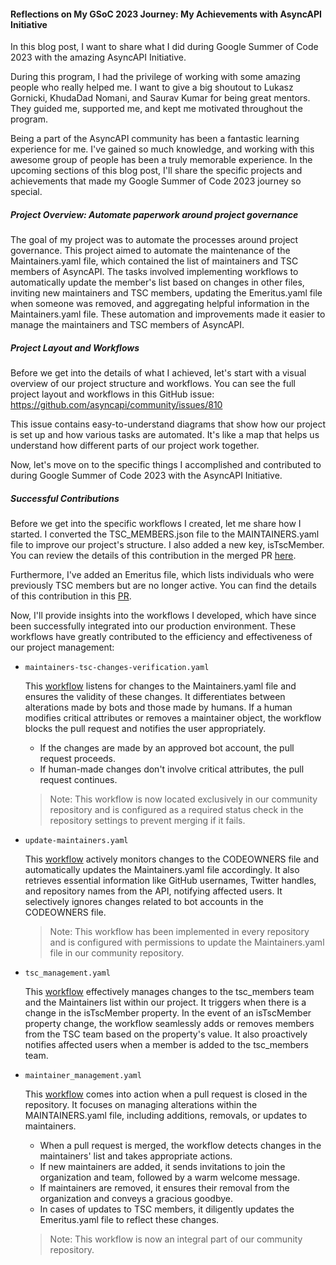 #### Reflections on My GSoC 2023 Journey: My Achievements with AsyncAPI Initiative


In this blog post, I want to share what I did during Google Summer of Code 2023 with the amazing AsyncAPI Initiative.

During this program, I had the privilege of working with some amazing people who really helped me. I want to give a big shoutout to Lukasz Gornicki, KhudaDad Nomani, and Saurav Kumar for being great mentors. They guided me, supported me, and kept me motivated throughout the program.

Being a part of the AsyncAPI community has been a fantastic learning experience for me. I've gained so much knowledge, and working with this awesome group of people has been a truly memorable experience. In the upcoming sections of this blog post, I'll share the specific projects and achievements that made my Google Summer of Code 2023 journey so special.

#####  Project Overview: Automate paperwork around project governance

The goal of my project was to automate the processes around project governance. This project aimed to automate the maintenance of the Maintainers.yaml file, which contained the list of maintainers and TSC members of AsyncAPI. The tasks involved implementing workflows to automatically update the member's list based on changes in other files, inviting new maintainers and TSC members, updating the Emeritus.yaml file when someone was removed, and aggregating helpful information in the Maintainers.yaml file. These automation and improvements made it easier to manage the maintainers and TSC members of AsyncAPI.

##### Project Layout and Workflows

Before we get into the details of what I achieved, let's start with a visual overview of our project structure and workflows. You can see the full project layout and workflows in this GitHub issue: https://github.com/asyncapi/community/issues/810

This issue contains easy-to-understand diagrams that show how our project is set up and how various tasks are automated. It's like a map that helps us understand how different parts of our project work together.

Now, let's move on to the specific things I accomplished and contributed to during Google Summer of Code 2023 with the AsyncAPI Initiative.

##### Successful Contributions

Before we get into the specific workflows I created, let me share how I started. I converted the TSC_MEMBERS.json file to the MAINTAINERS.yaml file to improve our project's structure. I also added a new key, isTscMember. You can review the details of this contribution in the merged PR [here](https://github.com/asyncapi/community/pull/720). 

Furthermore, I've added an Emeritus file, which lists individuals who were previously TSC members but are no longer active. You can find the details of this contribution in this [PR](https://github.com/asyncapi/community/pull/806).

Now, I'll provide insights into the workflows I developed, which have since been successfully integrated into our production environment. These workflows have greatly contributed to the efficiency and effectiveness of our project management:

-  `maintainers-tsc-changes-verification.yaml`

    This [workflow](https://github.com/asyncapi/community/blob/master/.github/workflows/maintainers-tsc-changes-verification.yaml) listens for changes to the Maintainers.yaml file and ensures the validity of these changes. It differentiates between alterations made by bots and those made by humans. If a human modifies critical attributes or removes a maintainer object, the workflow blocks the pull request and notifies the user appropriately.
    - If the changes are made by an approved bot account, the pull request proceeds.
    - If human-made changes don't involve critical attributes, the pull request continues.

    > Note: This workflow is now located exclusively in our community repository and is configured as a required status check in the repository settings to prevent merging if it fails.

- `update-maintainers.yaml`

    This [workflow](https://github.com/asyncapi/.github/pull/248) actively monitors changes to the CODEOWNERS file and automatically updates the Maintainers.yaml file accordingly. It also retrieves essential information like GitHub usernames, Twitter handles, and repository names from the API, notifying affected users. It selectively ignores changes related to bot accounts in the CODEOWNERS file.
    
    > Note: This workflow has been implemented in every repository and is configured with permissions to update the Maintainers.yaml file in our community repository.

- `tsc_management.yaml`

    This [workflow](https://github.com/asyncapi/community/blob/master/.github/workflows/tsc_management.yml) effectively manages changes to the tsc_members team and the Maintainers list within our project. It triggers when there is a change in the isTscMember property. In the event of an isTscMember property change, the workflow seamlessly adds or removes members from the TSC team based on the property's value. It also proactively notifies affected users when a member is added to the tsc_members team.

- `maintainer_management.yaml`

    This [workflow](https://github.com/asyncapi/community/blob/master/.github/workflows/maintainer_management.yml) comes into action when a pull request is closed in the repository. It focuses on managing alterations within the MAINTAINERS.yaml file, including additions, removals, or updates to maintainers.
    - When a pull request is merged, the workflow detects changes in the maintainers' list and takes appropriate actions.
    - If new maintainers are added, it sends invitations to join the organization and team, followed by a warm welcome message.
    - If maintainers are removed, it ensures their removal from the organization and conveys a gracious goodbye.
    - In cases of updates to TSC members, it diligently updates the Emeritus.yaml file to reflect these changes.
        
    > Note: This workflow is now an integral part of our community repository.

